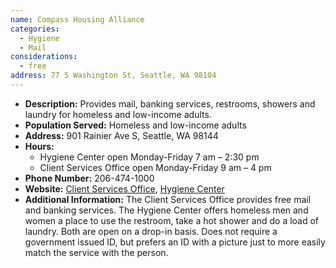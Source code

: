 ```yaml
---
name: Compass Housing Alliance
categories:
  - Hygiene
  - Mail
considerations:
  - free
address: 77 S Washington St, Seattle, WA 98104
---
```

- **Description:** Provides mail, banking services, restrooms, showers and laundry for homeless and low-income adults.
- **Population Served:** Homeless and low-income adults
- **Address:** 901 Rainier Ave S, Seattle, WA 98144
- **Hours:**
  - Hygiene Center open Monday-Friday 7 am – 2:30 pm
  - Client Services Office open Monday-Friday 9 am – 4 pm
- **Phone Number:** 206-474-1000
- **Website:** [Client Services Office](http://www.compasshousingalliance.org/what-we-do-top/day-services/client-services-office/), [Hygiene Center](http://www.compasshousingalliance.org/what-we-do-top/day-services/hygiene-center/)
- **Additional Information:** The Client Services Office provides free mail and banking services. The Hygiene Center offers homeless men and women a place to use the restroom, take a hot shower and do a load of laundry. Both are open on a drop-in basis. Does not require a government issued ID, but prefers an ID with a picture just to more easily match the service with the person. 
